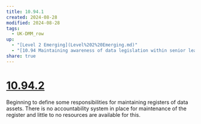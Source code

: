 ```yaml
---
title: 10.94.1
created: 2024-08-28
modified: 2024-08-28
tags:
  - UK-DMM_row
up:
  - "[Level 2 Emerging](Level%202%20Emerging.md)"
  - "[10.94 Maintaining awareness of data legislation within senior leadership](10.94%20Maintaining%20awareness%20of%20data%20legislation%20within%20senior%20leadership.md)"
share: true
---
```

# [10.94.2](10.94.2.md)
Beginning to define some responsibilities for maintaining registers of data assets. There is no accountability system in place for maintenance of the register and little to no resources are available for this.